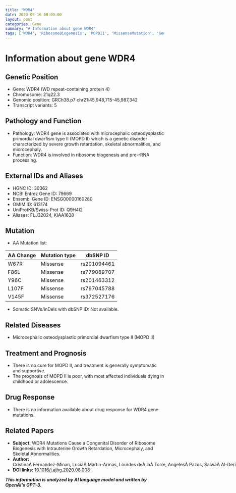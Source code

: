 ```yaml
---
title: "WDR4"
date: 2023-05-16 00:00:00
layout: post
categories: Gene
summary: "# Information about gene WDR4"
tags: ['WDR4', 'RibosomeBiogenesis', 'MOPDII', 'MissenseMutation', 'GeneticDisorder', 'Prognosis', 'SymptomaticTreatment', 'CongenitalAbnormalities']
---
```


# Information about gene WDR4

## Genetic Position

- Gene: WDR4 (WD repeat-containing protein 4)
- Chromosome: 21q22.3
- Genomic position: GRCh38.p7 chr21:45,948,715-45,987,342
- Transcript variants: 5

## Pathology and Function

- Pathology: WDR4 gene is associated with microcephalic osteodysplastic primordial dwarfism type II (MOPD II) which is a genetic disorder characterized by severe growth retardation, skeletal abnormalities, and microcephaly.
- Function: WDR4 is involved in ribosome biogenesis and pre-rRNA processing.

## External IDs and Aliases

- HGNC ID: 30362
- NCBI Entrez Gene ID: 79669
- Ensembl Gene ID: ENSG00000160280
- OMIM ID: 613174
- UniProtKB/Swiss-Prot ID: Q9H4I2
- Aliases: FLJ32024, KIAA1638

## Mutation

- AA Mutation list:

|AA Change | Mutation type  | dbSNP ID |
|----------|----------|----------|
|W67R | Missense | rs201094461 |
|F86L | Missense | rs779089707 |
|Y96C | Missense | rs201463312 |
|L107F | Missense | rs797045788 |
|V145F | Missense | rs372527176 |

- Somatic SNVs/InDels with dbSNP ID: Not available.

## Related Diseases

- Microcephalic osteodysplastic primordial dwarfism type II (MOPD II)

## Treatment and Prognosis

- There is no cure for MOPD II, and treatment is generally symptomatic and supportive.
- The prognosis of MOPD II is poor, with most affected individuals dying in childhood or adolescence.

## Drug Response

- There is no information available about drug response for WDR4 gene mutations.

## Related Papers

- **Subject:** WDR4 Mutations Cause a Congenital Disorder of Ribosome Biogenesis with Intrauterine Growth Retardation, Microcephaly, and Skeletal Abnormalities. 
- **Author:** <span style="white-space:nowrap">CristinaÂ Fernandez-Minan, LuciaÂ Martin-Armas, Lourdes deÂ laÂ Torre, AngelesÂ Pazos, SalwaÂ Al-Deri, CarolineÂ Lapunzina-AbadÃ­a, UgaldeÂ Laura, GuillermoÂ BenÃ­tez, MiguelÂ Manzanares, HansÂ vanÂ Bokhoven, MauroÂ Modafferi, LuisÂ Quijada-Fraile, and AndrÃ©sÂ Ruiz-PÃ©rez</span>
- **DOI links:** [10.1016/j.ajhg.2020.08.008]([Click](https://doi.org/10.1016/j.ajhg.2020.08.008))

**_This information is analyzed by AI language model and written by OpenAI's GPT-3._**